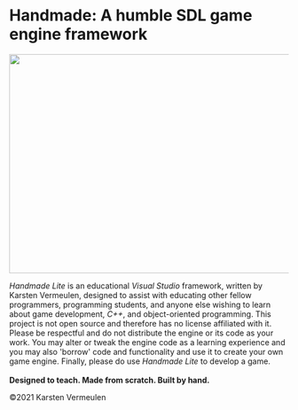 # Handmade: A humble SDL game engine framework 

<p align="center"> <img width="876" height="395" src="https://github.com/djkarstenv/Handmade-Lite/blob/master/Logo/Logo_name.png"> </p> 

<i>Handmade Lite</i> is an educational <i>Visual Studio</i> framework, written by Karsten Vermeulen, designed to assist with educating other fellow programmers, programming students, and anyone else wishing to learn about game development, <i>C++</i>, and object-oriented programming. This project is not open source and therefore has no license affiliated with it. Please be respectful and do not distribute the engine or its code as your work. You may alter or tweak the engine code as a learning experience and you may also 'borrow' code and functionality and use it to create your own game engine. Finally, please do use <i>Handmade Lite</i> to develop a game. <br>                                                                                                                                                                         
<b> Designed to teach. Made from scratch. Built by hand. </b>

©2021 Karsten Vermeulen
